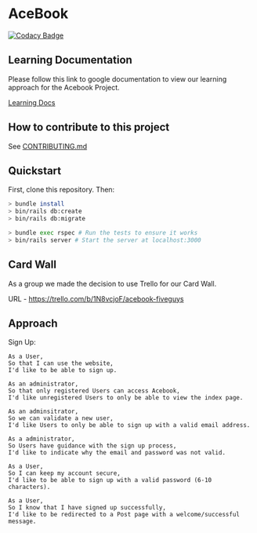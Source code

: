 # AceBook

[![Codacy Badge](https://api.codacy.com/project/badge/Grade/e7c8ece3816744cab65f463ab8cc5777)](https://app.codacy.com/app/CalumDarroch/acebook-FiveGuys?utm_source=github.com&utm_medium=referral&utm_content=CalumDarroch/acebook-FiveGuys&utm_campaign=Badge_Grade_Settings)


## Learning Documentation

Please follow this link to google documentation to view our learning approach for the Acebook Project.

[Learning Docs](https://docs.google.com/document/d/164kPOgYm0QIiJQL_IQuffxS5oDGqFm_QyReLmdOOxxU/edit?usp=sharing)

## How to contribute to this project
See [CONTRIBUTING.md](CONTRIBUTING.md)

## Quickstart

First, clone this repository. Then:

```bash
> bundle install
> bin/rails db:create
> bin/rails db:migrate

> bundle exec rspec # Run the tests to ensure it works
> bin/rails server # Start the server at localhost:3000
```
## Card Wall

As a group we made the decision to use Trello for our Card Wall.

URL - https://trello.com/b/1N8vcjoF/acebook-fiveguys


## Approach

Sign Up:

```
As a User,
So that I can use the website,
I'd like to be able to sign up.
```

```
As an administrator,
So that only registered Users can access Acebook,
I'd like unregistered Users to only be able to view the index page.
```

```
As an adminsitrator,
So we can validate a new user,
I'd like Users to only be able to sign up with a valid email address.
```

```
As a administrator,
So Users have guidance with the sign up process,
I'd like to indicate why the email and password was not valid.
```

```
As a User,
So I can keep my account secure,
I'd like to be able to sign up with a valid password (6-10 characters).
```

```
As a User,
So I know that I have signed up successfully,
I'd like to be redirected to a Post page with a welcome/successful message.
```
